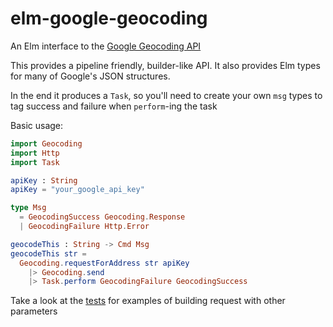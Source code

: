 # elm-google-geocoding

An Elm interface to the [Google Geocoding API](https://developers.google.com/maps/documentation/geocoding/intro)

This provides a pipeline friendly, builder-like API. It also provides Elm types for many of Google's JSON structures.

In the end it produces a `Task`, so you'll need to create your own `msg` types to tag success and failure when `perform`-ing the task

Basic usage:

```elm
import Geocoding
import Http
import Task

apiKey : String
apiKey = "your_google_api_key"

type Msg
  = GeocodingSuccess Geocoding.Response
  | GeocodingFailure Http.Error

geocodeThis : String -> Cmd Msg
geocodeThis str =
  Geocoding.requestForAddress str apiKey
    |> Geocoding.send
    |> Task.perform GeocodingFailure GeocodingSuccess
```

Take a look at the [tests](tests/Tests.elm) for examples of building request with other parameters
